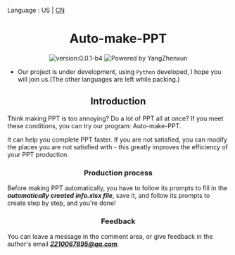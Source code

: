 Language : US | [CN](./README.zh-CN.md)
<h1 align="center">Auto-make-PPT</h1>
<div align="center">
<img src = "https://img.shields.io/badge/version-0.0.1--release-%3Fstyle%3Dflat--square%26logo%3Dappveyor" alt = "version:0.0.1-b4"/>
<img src = "https://img.shields.io/badge/Powered%20by-YangZhenxun-%3Fstyle%3Dflat--square%26logo%3Dappveyor" alt = "Powered by YangZhenxun"/>
<br/>
</div>

* Our project is under development, using <code>Python</code> developed, I hope you will join us.(The other languages are left while packing.)

<h2 align="center">Introduction</h2>

Think making PPT is too annoying? Do a lot of PPT all at once? If you meet these conditions, you can try our program: Auto-make-PPT.

It can help you complete PPT faster. If you are not satisfied, you can modify the places you are not satisfied with - this greatly improves the efficiency of your PPT production.

<h3 align="center">Production process</h3>

Before making PPT automatically, you have to follow its prompts to fill in the ***automatically created*** ***info.xlsx file***, save it, and follow its prompts to create step by step, and you're done!

<h3 align="center">Feedback</h3>

You can leave a message in the comment area, or give feedback in the author's email ***2210067895@qq.com***.
